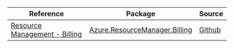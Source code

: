 | Reference | Package | Source |
|---|---|---|
|[Resource Management - Billing](resourcemanager.billing-readme.md)|[Azure.ResourceManager.Billing](https://www.nuget.org/packages/Azure.ResourceManager.Billing)|[Github](https://github.com/Azure/azure-sdk-for-net/blob/main/sdk/billing/Azure.ResourceManager.Billing)|

